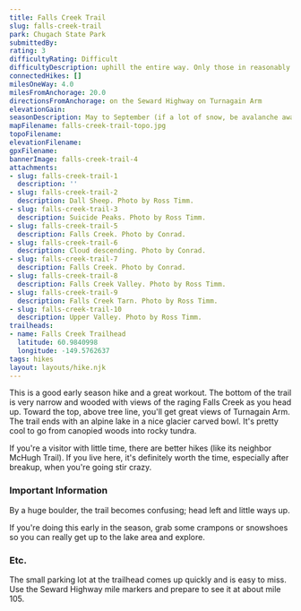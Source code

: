 ```yaml
---
title: Falls Creek Trail
slug: falls-creek-trail
park: Chugach State Park
submittedBy: 
rating: 3
difficultyRating: Difficult
difficultyDescription: uphill the entire way. Only those in reasonably good shape should attempt this hike.
connectedHikes: []
milesOneWay: 4.0
milesFromAnchorage: 20.0
directionsFromAnchorage: on the Seward Highway on Turnagain Arm
elevationGain: 
seasonDescription: May to September (if a lot of snow, be avalanche aware!)
mapFilename: falls-creek-trail-topo.jpg
topoFilename: 
elevationFilename: 
gpxFilename: 
bannerImage: falls-creek-trail-4
attachments:
- slug: falls-creek-trail-1
  description: ''
- slug: falls-creek-trail-2
  description: Dall Sheep. Photo by Ross Timm.
- slug: falls-creek-trail-3
  description: Suicide Peaks. Photo by Ross Timm.
- slug: falls-creek-trail-5
  description: Falls Creek. Photo by Conrad.
- slug: falls-creek-trail-6
  description: Cloud descending. Photo by Conrad.
- slug: falls-creek-trail-7
  description: Falls Creek. Photo by Conrad.
- slug: falls-creek-trail-8
  description: Falls Creek Valley. Photo by Ross Timm.
- slug: falls-creek-trail-9
  description: Falls Creek Tarn. Photo by Ross Timm.
- slug: falls-creek-trail-10
  description: Upper Valley. Photo by Ross Timm.
trailheads:
- name: Falls Creek Trailhead
  latitude: 60.9840998
  longitude: -149.5762637
tags: hikes
layout: layouts/hike.njk
---
```

This is a good early season hike and a great workout. The bottom of the trail is very narrow and wooded with views of the raging Falls Creek as you head up. Toward the top, above tree line, you'll get great views of Turnagain Arm. The trail ends with an alpine lake in a nice glacier carved bowl. It's pretty cool to go from canopied woods into rocky tundra.

If you're a visitor with little time, there are better hikes (like its neighbor McHugh Trail). If you live here, it's definitely worth the time, especially after breakup, when you're going stir crazy.

### Important Information

By a huge boulder, the trail becomes confusing; head left and little ways up.

If you're doing this early in the season, grab some crampons or snowshoes so you can really get up to the lake area and explore.

### Etc.

The small parking lot at the trailhead comes up quickly and is easy to miss. Use the Seward Highway mile markers and prepare to see it at about mile 105. 